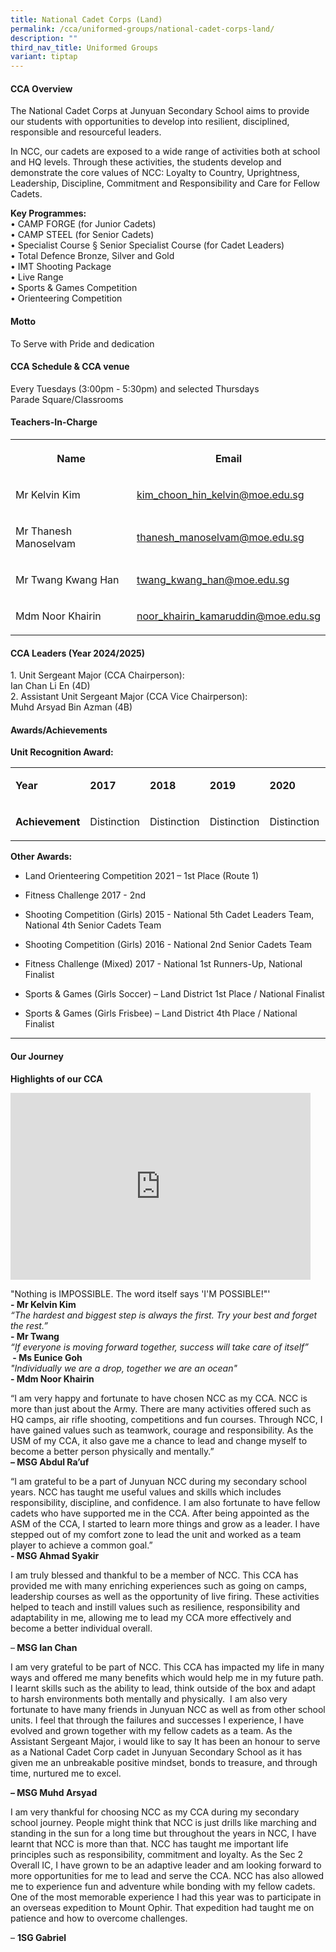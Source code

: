 ```yaml
---
title: National Cadet Corps (Land)
permalink: /cca/uniformed-groups/national-cadet-corps-land/
description: ""
third_nav_title: Uniformed Groups
variant: tiptap
---
```

<h4><strong>CCA Overview</strong></h4>
<p>The National Cadet Corps at Junyuan Secondary School aims to provide our
students with opportunities to develop into resilient, disciplined, responsible
and resourceful leaders.</p>
<p>In NCC, our cadets are exposed to a wide range of activities both at school
and HQ levels. Through these activities, the students develop and demonstrate
the core values of NCC: Loyalty to Country, Uprightness, Leadership, Discipline,
Commitment and Responsibility and Care for Fellow Cadets.
<br>
</p>
<p><strong>Key Programmes: </strong>
<br>• CAMP FORGE (for Junior Cadets)
<br>• CAMP STEEL (for Senior Cadets)
<br>• Specialist Course § Senior Specialist Course (for Cadet Leaders)
<br>• Total Defence Bronze, Silver and Gold
<br>• IMT Shooting Package
<br>• Live Range
<br>• Sports &amp; Games Competition
<br>• Orienteering Competition</p>
<p></p>
<h4><strong>Motto</strong></h4>
<p>To Serve with Pride and dedication</p>
<h4><strong>CCA Schedule &amp; CCA venue</strong></h4>
<p>Every Tuesdays (3:00pm - 5:30pm) and selected Thursdays
<br>Parade Square/Classrooms</p>
<h4><strong>Teachers-In-Charge</strong></h4>
<p></p>
<table style="minWidth: 50px">
<colgroup>
<col>
<col>
</colgroup>
<tbody>
<tr>
<th rowspan="1" colspan="1">
<p>Name</p>
</th>
<th rowspan="1" colspan="1">
<p>Email</p>
</th>
</tr>
<tr>
<td rowspan="1" colspan="1">
<p>Mr Kelvin Kim</p>
</td>
<td rowspan="1" colspan="1">
<p><a href="mailto:kim_choon_hin_kelvin@moe.edu.sg" rel="noopener noreferrer nofollow" target="_blank">kim_choon_hin_kelvin@moe.edu.sg</a>
</p>
</td>
</tr>
<tr>
<td rowspan="1" colspan="1">
<p>Mr Thanesh Manoselvam</p>
</td>
<td rowspan="1" colspan="1">
<p><a href="mailto:thanesh_manoselvam@moe.edu.sg" rel="noopener noreferrer nofollow" target="_blank">thanesh_manoselvam@moe.edu.sg</a>
</p>
</td>
</tr>
<tr>
<td rowspan="1" colspan="1">
<p>Mr Twang Kwang Han</p>
</td>
<td rowspan="1" colspan="1">
<p><a href="mailto:twang_kwang_han@moe.edu.sg" rel="noopener noreferrer nofollow" target="_blank">twang_kwang_han@moe.edu.sg</a>
</p>
</td>
</tr>
<tr>
<td rowspan="1" colspan="1">
<p>Mdm Noor Khairin</p>
</td>
<td rowspan="1" colspan="1">
<p><a href="mailto:noor_khairin_kamaruddin@moe.edu.sg" rel="noopener noreferrer nofollow" target="_blank">noor_khairin_kamaruddin@moe.edu.sg</a>
</p>
</td>
</tr>
</tbody>
</table>
<h4><strong>CCA Leaders (Year 2024/2025)</strong></h4>
<p>1. Unit Sergeant Major (CCA Chairperson):
<br>Ian Chan Li En (4D)
<br>2. Assistant Unit Sergeant Major (CCA Vice Chairperson):
<br>Muhd Arsyad Bin Azman (4B)</p>
<h4><strong>Awards/Achievements</strong></h4>
<p><strong>Unit Recognition Award:<br></strong>
</p>
<table style="minWidth: 200px">
<colgroup>
<col>
<col>
<col>
<col>
<col>
<col>
<col>
<col>
</colgroup>
<tbody>
<tr>
<td rowspan="1" colspan="1">
<p><strong>Year</strong>
</p>
</td>
<td rowspan="1" colspan="1">
<p><strong>2017</strong>
</p>
</td>
<td rowspan="1" colspan="1">
<p><strong>2018</strong>
</p>
</td>
<td rowspan="1" colspan="1">
<p><strong>2019</strong>
</p>
</td>
<td rowspan="1" colspan="1">
<p><strong>2020</strong>
</p>
</td>
<td rowspan="1" colspan="1">
<p><strong>2021</strong>
</p>
</td>
<td rowspan="1" colspan="1">
<p><strong>2022</strong>
</p>
</td>
<td rowspan="1" colspan="1">
<p><strong>2023</strong>
</p>
</td>
</tr>
<tr>
<td rowspan="1" colspan="1">
<p><strong>Achievement</strong>
</p>
</td>
<td rowspan="1" colspan="1">
<p>Distinction</p>
</td>
<td rowspan="1" colspan="1">
<p>Distinction</p>
</td>
<td rowspan="1" colspan="1">
<p>Distinction</p>
</td>
<td rowspan="1" colspan="1">
<p>Distinction</p>
</td>
<td rowspan="1" colspan="1">
<p>Distinction</p>
</td>
<td rowspan="1" colspan="1">
<p>Distinction</p>
</td>
<td rowspan="1" colspan="1">
<p>Distinction</p>
</td>
</tr>
</tbody>
</table>
<p><strong>Other Awards:</strong>
</p>
<ul data-tight="true" class="tight">
<li>
<p>Land Orienteering Competition 2021 – 1st&nbsp;Place (Route 1)</p>
</li>
<li>
<p>Fitness Challenge 2017 - 2nd</p>
</li>
<li>
<p>Shooting Competition (Girls) 2015 - National 5th Cadet Leaders Team, National
4th Senior Cadets Team</p>
</li>
<li>
<p>Shooting Competition (Girls) 2016 - National 2nd Senior Cadets Team</p>
</li>
<li>
<p>Fitness Challenge (Mixed) 2017 - National 1st Runners-Up, National Finalist</p>
</li>
<li>
<p>Sports &amp; Games (Girls Soccer) – Land District 1st Place / National
Finalist</p>
</li>
<li>
<p>Sports &amp; Games (Girls Frisbee) – Land District 4th Place / National
Finalist</p>
</li>
</ul>
<hr>
<h4><strong>Our Journey</strong></h4>
<p><strong>Highlights of our CCA</strong>
</p>
<div class="iframe-wrapper">
<iframe height="299" width="480" allowfullscreen="true" frameborder="0" src="https://docs.google.com/presentation/d/e/2PACX-1vSMWvMZPidhye-32z9hViVz4gbX_Sxqun8JfqvfsFYteGrV-CXJz0s-Q4xJlK9V4A/embed?start=false&amp;loop=false&amp;delayms=3000"></iframe>
</div>
<p></p>
<p>"Nothing is IMPOSSIBLE. The word itself says 'I'M POSSIBLE!"'
<br><strong>-&nbsp;Mr Kelvin Kim<em>&nbsp;</em></strong><em><br>“The hardest and biggest step is always the first. Try your best and forget the rest.”<br></em><strong>- Mr Twang</strong>
<br><em>“If everyone is moving forward together, success will take care of itself”<br></em><strong>&nbsp;- Ms Eunice Goh</strong>
<br><em>"Individually we are a drop, together we are an ocean"<br></em><strong>- Mdm Noor Khairin</strong>
</p>
<p>“I am very happy and fortunate to have chosen NCC as my CCA. NCC is more
than just about the Army. There are many activities offered such as HQ
camps, air rifle shooting, competitions and fun courses. Through NCC, I
have gained values such as teamwork, courage and responsibility. As the
USM of my CCA, it also gave me a chance to lead and change myself to become
a better person physically and mentally.”
<br><strong>– MSG Abdul Ra’uf</strong>
</p>
<p>“I am grateful to be a part of Junyuan NCC during my secondary school
years. NCC has taught me useful values and skills which includes responsibility,
discipline, and confidence. I am also fortunate to have fellow cadets who
have supported me in the CCA. After being appointed as the ASM of the CCA,
I started to learn more things and grow as a leader. I have stepped out
of my comfort zone to lead the unit and worked as a team player to achieve
a common goal.”
<br><strong>- MSG Ahmad Syakir</strong>
</p>
<p>I am truly blessed and thankful to be a member of NCC. This CCA has provided
me with many enriching experiences such as going on camps, leadership courses
as well as the opportunity of live firing. These activities helped to teach
and instill values such as resilience, responsibility and adaptability
in me, allowing me to lead my CCA more effectively and become a better
individual overall.</p>
<p>–<strong> MSG Ian Chan</strong>
</p>
<p>I am very grateful to be part of NCC. This CCA has impacted my life in
many ways and offered me many benefits which would help me in my future
path. I learnt skills such as the ability to lead, think outside of the
box and adapt to harsh environments both mentally and physically.&nbsp;
I am also very fortunate to have many friends in Junyuan NCC as well as
from other school units. I feel that through the failures and successes
I experience, I have evolved and grown together with my fellow cadets as
a team. As the Assistant Sergeant Major, i would like to say It has been
an honour to serve as a National Cadet Corp cadet in Junyuan Secondary
School as it has given me an unbreakable positive mindset, bonds to treasure,
and through time, nurtured me to excel.</p>
<p><strong>– MSG Muhd Arsyad</strong>
</p>
<p>I am very thankful for choosing NCC as my CCA during my secondary school
journey. People might think that NCC is just drills like marching and standing
in the sun for a long time but throughout the years in NCC, I have learnt
that NCC is more than that. NCC has taught me important life principles
such as responsibility, commitment and loyalty. As the Sec 2 Overall IC,
I have grown to be an adaptive leader and am looking forward to more opportunities
for me to lead and serve the CCA. NCC has also allowed me to experience
fun and adventure while bonding with my fellow cadets. One of the most
memorable experience I had this year was to participate in an overseas
expedition to Mount Ophir. That expedition had taught me on patience and
how to overcome challenges.</p>
<p>– <strong>1SG Gabriel</strong>
</p>
<p></p>
